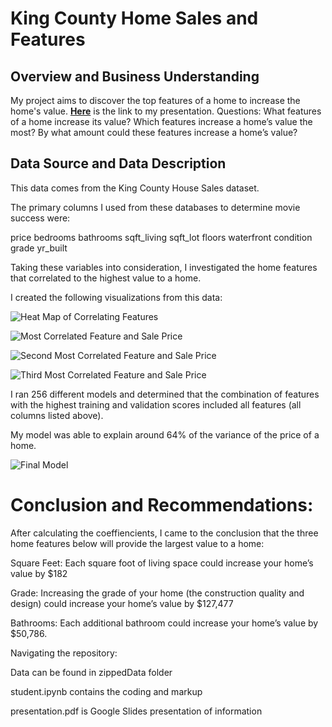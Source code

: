# King County Home Sales and Features

## Overview and Business Understanding

My project aims to discover the top features of a home to increase the home's value. __[Here](https://docs.google.com/presentation/d/1FV6ToG1TDWpQn5oegywazw8A7p6ldPxW2a7nZ2b5VAs/edit?usp=sharing)__ is the link to my presentation.
Questions: What features of a home increase its value?  Which features increase a home’s value the most?  By what amount could these features increase a home’s value? 


## Data Source and Data Description

This data comes from the King County House Sales dataset.

The primary columns I used from these databases to determine movie success were:

price bedrooms bathrooms sqft_living sqft_lot floors waterfront condition grade yr_built

Taking these variables into consideration, I investigated the home features that correlated to the highest value to a home. 

I created the following visualizations from this data:

![Heat Map of Correlating Features](https://user-images.githubusercontent.com/98120389/204942276-922886bd-ad47-4a93-9f44-9f48cab94e99.png)

![Most Correlated Feature and Sale Price](https://user-images.githubusercontent.com/98120389/204942423-8333c502-89dc-490b-91d0-07fc8598ee08.png)

![Second Most Correlated Feature and Sale Price](https://user-images.githubusercontent.com/98120389/204942461-6a6532ee-b765-4c91-af13-1ebd7861d9b6.png)

![Third Most Correlated Feature and Sale Price](https://user-images.githubusercontent.com/98120389/204942510-94596214-a02c-49d6-b3c8-468dedb05e98.png)

I ran 256 different models and determined that the combination of features with the highest training and validation scores included all features (all columns listed above).

My model was able to explain around 64% of the variance of the price of a home.

![Final Model](https://user-images.githubusercontent.com/98120389/205406935-c8ace9ba-92c2-4262-a53d-9dfefacc72a8.PNG)


# Conclusion and Recommendations:

After calculating the coeffiencients, I came to the conclusion that the three home features below will provide the largest value to a home:

Square Feet: Each square foot of living space could increase your home’s value by $182

Grade: Increasing the grade of your home (the construction quality and design) could increase your home’s value by $127,477

Bathrooms: Each additional bathroom could increase your home’s value by $50,786. 




Navigating the repository:

Data can be found in zippedData folder

student.ipynb contains the coding and markup

presentation.pdf is Google Slides presentation of information


